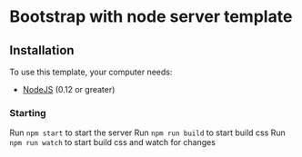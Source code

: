 # Bootstrap with node server template

## Installation

To use this template, your computer needs:

- [NodeJS](https://nodejs.org/en/) (0.12 or greater)

### Starting
Run `npm start` to start the server
Run `npm run build` to start build css
Run `npm run watch` to start build css and watch for changes
